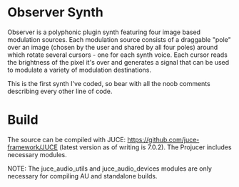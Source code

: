 # Observer Synth

Observer is a polyphonic plugin synth featuring four image based modulation sources. Each modulation source consists of a draggable "pole" over an image (chosen by the user and shared by all four poles) around which rotate several cursors - one for each synth voice. Each cursor reads the brightness of the pixel it's over and generates a signal that can be used to modulate a variety of modulation destinations.

This is the first synth I've coded, so bear with all the noob comments describing every other line of code.

# Build
The source can be compiled with JUCE: https://github.com/juce-framework/JUCE (latest version as of writing is 7.0.2). The Projucer includes necessary modules.

NOTE: The juce_audio_utils and juce_audio_devices modules are only necessary for compiling AU and standalone builds.

